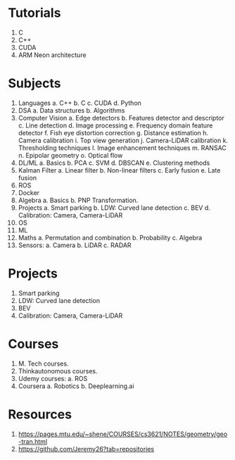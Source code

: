 # Tutorials
1. C
2. C++
3. CUDA
4. ARM Neon architecture


# Subjects
1. Languages
   a. C++
   b. C
   c. CUDA
   d. Python
2. DSA
   a. Data structures
   b. Algorithms
3. Computer Vision
   a. Edge detectors
   b. Features detector and descriptor
   c. Line detection
   d. Image processing
   e. Frequency domain feature detector
   f. Fish eye distortion correction
   g. Distance estimation
   h. Camera calibration
   i. Top view generation
   j. Camera-LiDAR calibration
   k. Thresholding techniques
   l. Image enhancement techniques
   m. RANSAC
   n. Epipolar geometry
   o. Optical flow
5. DL/ML
   a. Basics
   b. PCA
   c. SVM
   d. DBSCAN
   e. Clustering methods
6. Kalman Filter
   a. Linear filter
   b. Non-linear filters
   c. Early fusion
   e. Late fusion
7. ROS
8. Docker
9. Algebra
   a. Basics
   b. PNP Transformation.
10. Projects
   a. Smart parking
   b. LDW: Curved lane detection
   c. BEV
   d. Calibration: Camera, Camera-LiDAR
11. OS
12. ML
13. Maths
   a. Permutation and combination
   b. Probability
   c. Algebra
15. Sensors:
   a. Camera
   b. LiDAR
   c. RADAR


# Projects
1. Smart parking
2. LDW: Curved lane detection
3. BEV
4. Calibration: Camera, Camera-LiDAR

   
# Courses 
1. M. Tech courses.
2. Thinkautonomous courses.
3. Udemy courses:
   a. ROS
4. Coursera
   a. Robotics
   b. Deeplearning.ai


# Resources
1. https://pages.mtu.edu/~shene/COURSES/cs3621/NOTES/geometry/geo-tran.html
2. https://github.com/Jeremy26?tab=repositories
